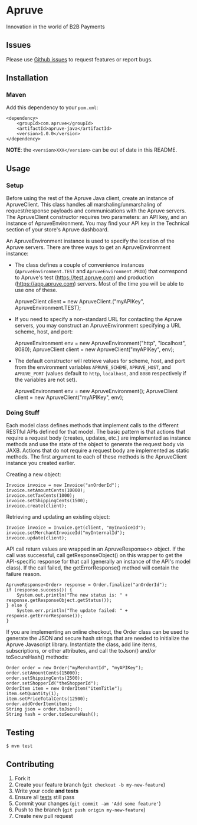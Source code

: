 # Apruve

Innovation in the world of B2B Payments

## Issues

Please use [Github issues](https://github.com/apruve/apruve-java/issues) to request features or report bugs.

## Installation

### Maven

Add this dependency to your `pom.xml`:

    <dependency>
	    <groupId>com.apruve</groupId>
	    <artifactId>apruve-java</artifactId>
	    <version>1.0.0</version>
    </dependency>

**NOTE**: the `<version>XXX</version>` can be out of date in this README.

## Usage

### Setup
Before using the rest of the Apruve Java client, create an instance of ApruveClient.  This class handles all marshaling/unmarshaling
of request/response payloads and communications with the Apruve servers.  The ApruveClient constructor requires two parameters: an API
key, and an instance of ApruveEnvironment.  You may find your API key in the Technical section of your store's Apruve dashboard.

An ApruveEnvironment instance is used to specify the location of the Apruve servers.  There are three ways to get an ApruveEnvironment instance:
* The class defines a couple of convenience instances (`ApruveEnvironment.TEST` and `ApruveEnvironment.PROD`) that correspond to Apruve's test (https://test.apruve.com) and production (https://app.apruve.com) servers.  Most of the time you will be able to use one of these.

	ApruveClient client = new ApruveClient.("myAPIKey", ApruveEnvironment.TEST);
* If you need to specify a non-standard URL for contacting the Apruve servers, you may construct an ApruveEnvironment specifying a URL scheme, host, and port:

	ApruveEnvironment env = new ApruveEnvironment("http", "localhost", 8080);
	ApruveClient client = new ApruveClient("myAPIKey", env);
* The default constructor will retrieve values for scheme, host, and port from the environment variables `APRUVE_SCHEME`, `APRUVE_HOST`, and `APRUVE_PORT` (values default to `http`, `localhost`, and `8080` respectively if the variables are not set).
	
	ApruveEnvironment env = new ApruveEnvironment();
	ApruveClient client = new ApruveClient("myAPIKey", env);

### Doing Stuff
Each model class defines methods that implement calls to the different RESTful APIs defined for that model.  The basic pattern is that 
actions that require a request body (creates, updates, etc.) are implemented as instance methods and use the state of the object
to generate the request body via JAXB.  Actions that do not require a request body are implemented as static methods.  The first argument
to each of these methods is the ApruveClient instance you created earlier.

Creating a new object:

	Invoice invoice = new Invoice("anOrderId");
	invoice.setAmountCents(10000);
	invoice.setTaxCents(1000);
	invoice.setShippingCents(1500);
	invoice.create(client);

Retrieving and updating an existing object:

	Invoice invoice = Invoice.get(client, "myInvoiceId");
	invoice.setMerchantInvoiceId("myInternalId");
	invoice.update(client);

API call return values are wrapped in an ApruveResponse<> object.  If the call was successful, call getResponseObject()
on this wrapper to get the API-specific response for that call (generally an instance of the API's model class).  If the call failed, the getErrorResponse() method will contain the failure
reason.

	ApruveResponse<Order> response = Order.finalize("anOrderId");
	if (response.success()) {
		System.out.println("The new status is: " + response.getResponseObject.getStatus());
	} else {
		System.err.println("The update failed: " + response.getErrorResponse());
	}

If you are implementing an online checkout, the Order class can be used to generate the JSON and secure hash strings that are needed to
initialize the Apruve Javascript library.  Instantiate the class, add line items, subscriptions, or other attributes, and call the toJson() and/or toSecureHash() methods:

	Order order = new Order("myMerchantId", "myAPIKey");
	order.setAmountCents(15000);
	order.setShippingCents(2500);
	order.setShopperId("theShopperId");
	OrderItem item = new OrderItem("itemTitle");
	item.setQuantity(1);
	item.setPriceTotalCents(12500);
	order.addOrderItem(item);
	String json = order.toJson();
	String hash = order.toSecureHash();

## Testing

    $ mvn test

## Contributing

1. Fork it
2. Create your feature branch (`git checkout -b my-new-feature`)
3. Write your code **and tests**
4. Ensure all [tests](#testing) still pass
5. Commit your changes (`git commit -am 'Add some feature'`)
6. Push to the branch (`git push origin my-new-feature`)
7. Create new pull request


